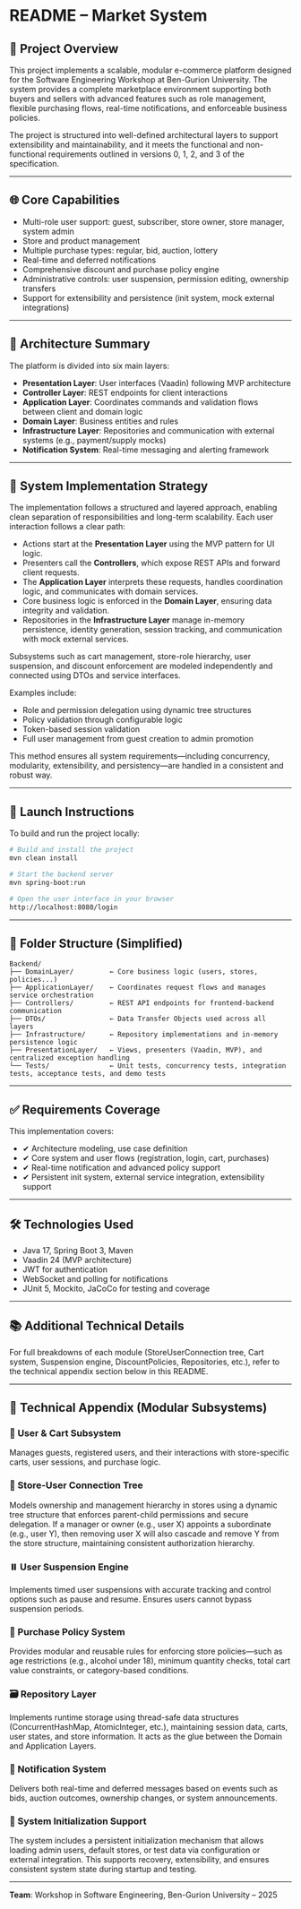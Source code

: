 # README – Market System 

## 🧾 Project Overview
This project implements a scalable, modular e-commerce platform designed for the Software Engineering Workshop at Ben-Gurion University. The system provides a complete marketplace environment supporting both buyers and sellers with advanced features such as role management, flexible purchasing flows, real-time notifications, and enforceable business policies.

The project is structured into well-defined architectural layers to support extensibility and maintainability, and it meets the functional and non-functional requirements outlined in versions 0, 1, 2, and 3 of the specification.

---

## 🌐 Core Capabilities
- Multi-role user support: guest, subscriber, store owner, store manager, system admin
- Store and product management
- Multiple purchase types: regular, bid, auction, lottery
- Real-time and deferred notifications
- Comprehensive discount and purchase policy engine
- Administrative controls: user suspension, permission editing, ownership transfers
- Support for extensibility and persistence (init system, mock external integrations)

---

## 🧱 Architecture Summary
The platform is divided into six main layers:

- **Presentation Layer**: User interfaces (Vaadin) following MVP architecture
- **Controller Layer**: REST endpoints for client interactions
- **Application Layer**: Coordinates commands and validation flows between client and domain logic
- **Domain Layer**: Business entities and rules
- **Infrastructure Layer**: Repositories and communication with external systems (e.g., payment/supply mocks)
- **Notification System**: Real-time messaging and alerting framework

---

## 🔄 System Implementation Strategy
The implementation follows a structured and layered approach, enabling clean separation of responsibilities and long-term scalability. Each user interaction follows a clear path:

- Actions start at the **Presentation Layer** using the MVP pattern for UI logic.
- Presenters call the **Controllers**, which expose REST APIs and forward client requests.
- The **Application Layer** interprets these requests, handles coordination logic, and communicates with domain services.
- Core business logic is enforced in the **Domain Layer**, ensuring data integrity and validation.
- Repositories in the **Infrastructure Layer** manage in-memory persistence, identity generation, session tracking, and communication with mock external services.

Subsystems such as cart management, store-role hierarchy, user suspension, and discount enforcement are modeled independently and connected using DTOs and service interfaces.

Examples include:
- Role and permission delegation using dynamic tree structures
- Policy validation through configurable logic
- Token-based session validation
- Full user management from guest creation to admin promotion

This method ensures all system requirements—including concurrency, modularity, extensibility, and persistency—are handled in a consistent and robust way.

---

## 🚀 Launch Instructions
To build and run the project locally:
```bash
# Build and install the project
mvn clean install

# Start the backend server
mvn spring-boot:run

# Open the user interface in your browser
http://localhost:8080/login
```

---

## 📁 Folder Structure (Simplified)
```
Backend/
├── DomainLayer/         ← Core business logic (users, stores, policies...)
├── ApplicationLayer/    ← Coordinates request flows and manages service orchestration
├── Controllers/         ← REST API endpoints for frontend-backend communication
├── DTOs/                ← Data Transfer Objects used across all layers
├── Infrastructure/      ← Repository implementations and in-memory persistence logic
├── PresentationLayer/   ← Views, presenters (Vaadin, MVP), and centralized exception handling
└── Tests/               ← Unit tests, concurrency tests, integration tests, acceptance tests, and demo tests
```

---

## ✅ Requirements Coverage
This implementation covers:
- ✔ Architecture modeling, use case definition
- ✔ Core system and user flows (registration, login, cart, purchases)
- ✔ Real-time notification and advanced policy support
- ✔ Persistent init system, external service integration, extensibility support

---

## 🛠 Technologies Used
- Java 17, Spring Boot 3, Maven
- Vaadin 24 (MVP architecture)
- JWT for authentication
- WebSocket and polling for notifications
- JUnit 5, Mockito, JaCoCo for testing and coverage

---

## 📚 Additional Technical Details
For full breakdowns of each module (StoreUserConnection tree, Cart system, Suspension engine, DiscountPolicies, Repositories, etc.), refer to the technical appendix section below in this README.

---

## 📌 Technical Appendix (Modular Subsystems)

### 🔐 User & Cart Subsystem
Manages guests, registered users, and their interactions with store-specific carts, user sessions, and purchase logic.

### 🌲 Store-User Connection Tree
Models ownership and management hierarchy in stores using a dynamic tree structure that enforces parent-child permissions and secure delegation.
If a manager or owner (e.g., user X) appoints a subordinate (e.g., user Y), then removing user X will also cascade and remove Y from the store structure, maintaining consistent authorization hierarchy.

### ⏸️ User Suspension Engine
Implements timed user suspensions with accurate tracking and control options such as pause and resume. Ensures users cannot bypass suspension periods.

### 🎯 Purchase Policy System
Provides modular and reusable rules for enforcing store policies—such as age restrictions (e.g., alcohol under 18), minimum quantity checks, total cart value constraints, or category-based conditions.

### 🗃 Repository Layer
Implements runtime storage using thread-safe data structures (ConcurrentHashMap, AtomicInteger, etc.), maintaining session data, carts, user states, and store information. It acts as the glue between the Domain and Application Layers.

### 🔔 Notification System
Delivers both real-time and deferred messages based on events such as bids, auction outcomes, ownership changes, or system announcements.

### 🧩 System Initialization Support
The system includes a persistent initialization mechanism that allows loading admin users, default stores, or test data via configuration or external integration. This supports recovery, extensibility, and ensures consistent system state during startup and testing.

---

**Team**: Workshop in Software Engineering, Ben-Gurion University – 2025
